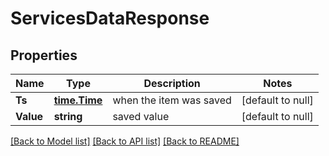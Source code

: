 # ServicesDataResponse

## Properties
Name | Type | Description | Notes
------------ | ------------- | ------------- | -------------
**Ts** | [**time.Time**](time.Time.md) | when the item was saved | [default to null]
**Value** | **string** | saved value | [default to null]

[[Back to Model list]](../README.md#documentation-for-models) [[Back to API list]](../README.md#documentation-for-api-endpoints) [[Back to README]](../README.md)


